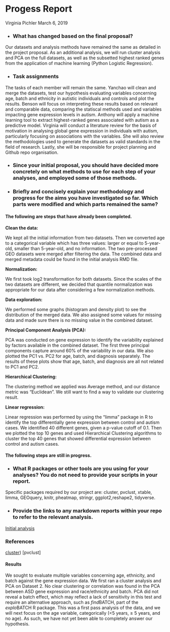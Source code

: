 Progess Report
================
Virginia Pichler
March 6, 2019

- ### What has changed based on the final proposal?

Our datasets and analysis methods have remained the same as detailed in the project proposal. As an additional analysis, we will run cluster analysis and PCA on the full datasets, as well as the subsetted highest ranked genes from the application of machine learning (Python Logistic Regression). 

- ### Task assignments

The tasks of each member will remain the same. Yanchao will clean and merge the datasets, test our hypothesis evaluating variables concerning age, batch and ethnicity in autistic individuals and controls and plot the results. Benson will focus on interpreting these results based on relevant and comparable data, comparing the statiscal methods used and variables impacting gene expression levels in autism. Anthony will apply a machine learning tool to extract highest-ranked genes associated with autism as a predictive model. Virginia will conduct a literature review for the basis of motivation in analysing global gene expression in individuals with autism, particularly focusing on associations with the variables. She will also review the methodologies used to generate the datasets as valid standards in the field of research. Lastly, she will be responsible for project planning and Github repo organisation. 


- ### Since your initial proposal, you should have decided more concretely on what methods to use for each step of your analyses, and employed some of those methods.
- ### Briefly and concisely explain your methodology and progress for the aims you have investigated so far. Which parts were modified and which parts remained the same?

#### The following are steps that have already been completed.

**Clean the data:**

We kept all the initial information from two datasets. Then we converted age to a categorical variable which has three values: larger or equal to 5-year-old, smaller than 5-year-old, and no information. The two pre-processed GEO datasets were merged after filtering the data. The combined data and merged metadata could be found in the initial analysis RMD file.

**Normalization:**

We first took log2 transformation for both datasets. Since the scales of the two datasets are different, we decided that quantile normalization was appropriate for our data after considering a few normalization methods.

**Data exploration:**

We performed some graphs (histogram and density plot) to see the distribution of the merged data. We also assigned some values for missing data and made sure there is no missing value in the combined dataset. 

**Principal Component Analysis (PCA):**

PCA was conducted on gene expression to identify the variability explained by factors available in the combined dataset. The first three principal components capture around 60% of the variability in our data. We also plotted the PC1 vs. PC2 for age, batch, and diagnosis separately. The results of these plots show that age, batch, and diagnosis are all not related to PC1 and PC2. 

**Hierarchical Clustering:**

The clustering method we applied was Average method, and our distance metric was “Euclidean”. We still want to find a way to validate our clustering result. 

**Linear regression:**

Linear regression was performed by using the “limma” package in R to identify the top differentially gene expression between control and autism cases. We identified 40 different genes, given a p-value cutoff of 0.1. Then we plotted the top 10 genes and used Hierarchical Clustering algorithms to cluster the top 40 genes that showed differential expression between control and autism cases.

#### The following steps are still in progress.



- ### What R packages or other tools are you using for your analyses? You do not need to provide your scripts in your report.

Specific packages required by our project are: cluster, pvclust, xtable, limma, GEOquery, knitr, pheatmap, stringr, ggplot2,reshape2, tidyverse.

- ### Provide the links to any markdown reports within your repo to refer to the relevant analysis.

[Initial analysis](https://github.com/STAT540-UBC/Repo_team_Y0ung-parents_W2019/blob/master/Initial_analysis.md)

### References

[cluster](https://cran.r-project.org/web/packages/cluster/cluster.pdf))
[pvclust]

#### Results

We sought to evaluate multiple variables concerning age, ethnicity, and batch against the gene expression data. We first ran a cluster analysis and PCA on Dataset 2. No clear clustering or correlation was found in the PCA between ASD gene expression and race/ethnicity and batch. PCA did not reveal a batch effect, which may reflect a lack of sensitivity in this test and require an alternative approach, such as *find*BATCH, part of the *explo*BATCH R package. This was a first pass analysis of the data, and we will next focus on the age variable, categorically (<5 years, ≥ 5 years, and no age). As such, we have not yet been able to completely answer our hypothesis. 
